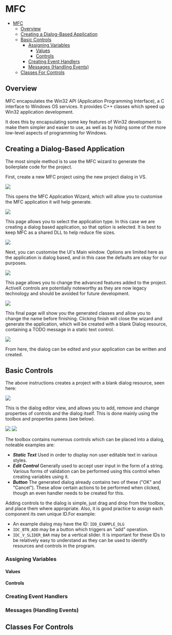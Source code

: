# MFC

- [MFC](#mfc)
  - [Overview](#overview)
  - [Creating a Dialog-Based Application](#creating-a-dialog-based-application)
  - [Basic Controls](#basic-controls)
    - [Assigning Variables](#assigning-variables)
      - [Values](#values)
      - [Controls](#controls)
    - [Creating Event Handlers](#creating-event-handlers)
    - [Messages (Handling Events)](#messages-handling-events)
  - [Classes For Controls](#classes-for-controls)

## Overview

MFC encapsulates the Win32 API (Application Programming Interface), a C interface to Windows OS services. It provides C++ classes which speed up Win32 application development.

It does this by encapsulating some key features of Win32 development to make them simpler and easier to use, as well as by hiding some of the more low-level aspects of programming for Windows.

## Creating a Dialog-Based Application
The most simple method is to use the MFC wizard to generate the boilerplate code for the project.

First, create a new MFC project using the new project dialog in VS.

![](resources/img/CreateMFC1.png)

This opens the MFC Application Wizard, which will allow you to customise the MFC application it will help generate.

![](resources/img/CreateMFC2.png)

This page allows you to select the application type. In this case we are creating a dialog based application, so that option is selected. It is best to keep MFC as a shared DLL to help reduce file sizes.

![](resources/img/CreateMFC3.png)

Next, you can customise the UI's Main window. Options are limited here as the application is dialog based, and in this case the defaults are okay for our purposes.

![](resources/img/CreateMFC4.png)

This page allows you to change the advanced features added to the project. ActiveX controls are potentially noteworthy as they are now legacy technology and should be avoided for future development.

![](resources/img/CreateMFC5.png)

This final page will show you the generated classes and allow you to change the name before finishing. Clicking finish will close the wizard and generate the application, which will be created with a blank Dialog resource, containing a TODO message in a static text control.

![](resources/img/CreateMFC6.png)

From here, the dialog can be edited and your application can be written and created.

## Basic Controls
The above instructions creates a project with a blank dialog resource, seen here:

![](resources/img/BlankDlg.png)

This is the dialog editor view, and allows you to add, remove and change properties of controls and the dialog itself. This is done mainly using the toolbox and properties panes (see below).

![](resources/img/Toolbox.png)
![](resources/img/BlankDlgProperties.png)

The toolbox contains numerous controls which can be placed into a dialog, noteable examples are:
- ___Static Text___ Used in order to display non user editable text in various styles.
- ___Edit Control___ Generally used to accept user input in the form of a string. Various forms of validation can be performed using this control  when creating variables using it.
- ___Button___ The generated dialog already contains two of these ("OK" and "Cancel"). These allow certain actions to be performed when clicked, though an even handler needs to be created for this.

Adding controls to the dialog is simple, just drag and drop from the toolbox, and place them where appropriate. Also, it is good practice to assign each component its own unique ID.For example:
- An example dialog may have the ID: `IDD_EXAMPLE_DLG`
- `IDC_BTN_ADD` may be a button which triggers an "add" operation.
- `IDC_V_SLIDER_BAR` may be a vertical slider.
It is important for these IDs to be relatively easy to understand as they can be used to identify resources and controls in the program.

### Assigning Variables

#### Values

#### Controls

### Creating Event Handlers

### Messages (Handling Events)

## Classes For Controls

